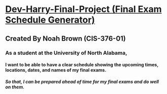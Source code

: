 #  <ins> Dev-Harry-Final-Project (Final Exam Schedule Generator) </ins>
## Created By Noah Brown (CIS-376-01)
###  As a student at the University of North Alabama,
#### I want to be able to have a clear schedule showing the upcoming times, locations, dates, and names of my final exams. 
##### So that, I can be prepared ahead of time for my final exams and do well on them. 
